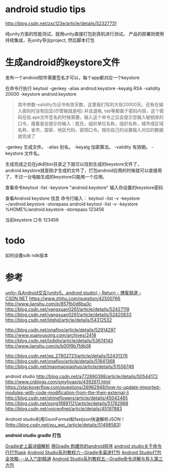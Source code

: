 # android studio tips
http://blog.csdn.net/zxc123e/article/details/52327731

纯unity方面的性能测试，就用unity直接打包到真机进行测试。
产品的部署则使用持续集成，先unity导出project, 然后脚本打包


# 生成android的keystore文件

发布一个android软件需要签名才可以，每个app都对应一个keystore

在命令行执行
keytool -genkey -alias android.keystore -keyalg RSA -validity 20000 -keystore android.keystore

> 其中参数-validity为证书有效天数，这里我们写的大些20000天。还有在输入密码时没有回显(尽管输就是啦) 并且退格, tab等都属于密码内容，这个密码在给.apk文件签名的时候需要。输入这个命令之后会提示您输入秘钥库的口令，接着是会提示你输入：姓氏，组织单位名称，组织名称，城市或区域名称，省市，国家、地区代码，密钥口令。按你自己的设置输入对应的数据就完成了

-genkey 生成文件。
-alias 别名。
-keyalg 加密算法。
-validity 有效期。
-keystore 文件名。

生成完成之后在jdk的bin目录之下就可以找到生成的keystore文件了，android.keystore就是刚才生成的文件了，打包android应用的时候就可以直接用了，不过一台电脑生成的keystore只能用一个应用。

查看命令keytool -list -keystore "android.keystore" 输入你设置的keystore密码

查看Android keystore 信息
命令行输入：
keytool -list -v -keystore ~/android.keystore -storepass android
keytool -list -v -keystore %HOME%/android.keystore -storepass 123456


当前keystore
口令 123456


# todo 
如何设置sdk ndk版本

# 参考
[unity-与Android交互(unity5、android studio) - Return - 博客频道 - CSDN.NET](http://blog.csdn.net/yangxuan0261/article/details/52427119)
https://www.zhihu.com/question/42500766
http://www.jianshu.com/p/857fb0d6ba3c
http://blog.csdn.net/yangxuan0261/article/details/52427119
http://blog.csdn.net/yangxuan0261/article/details/52420833
http://blog.csdn.net/ldghd/article/details/54312532

http://blog.csdn.net/onafioo/article/details/52914297
http://www.xuanyusong.com/archives/2418
http://blog.csdn.net/lzdidiv/article/details/53674143
http://www.jianshu.com/p/b00f9b7fdb06

http://blog.csdn.net/qq_27802721/article/details/52431376
http://blog.csdn.net/onafioo/article/details/51841368
http://blog.csdn.net/maomaoxiaohuo/article/details/51556749

android studio
http://blog.csdn.net/a772890398/article/details/50544172
http://www.cnblogs.com/smyhvae/p/4392611.html
https://stackoverflow.com/questions/26962948/how-to-update-imported-modules-with-code-modification-from-the-their-external-li
http://blog.csdn.net/shineflowers/article/details/45042485
http://blog.csdn.net/song19891121/article/details/51782968
http://blog.csdn.net/voiceofnet/article/details/45197883


Android studio利用GsonFormat和fastjson快速解析JSON！[http://blog.csdn.net/wu_wei_/article/details/51498583]

**android studio gradle 打包**

[Gradle史上最详细解析](http://www.cnblogs.com/wxishang1991/p/5532006.html)
[用Gradle 构建你的android程序](http://www.cnblogs.com/youxilua/archive/2013/05/20/3087935.html)
[android studio关于命令行打包apk](http://blog.csdn.net/u014608640/article/details/51007352)
[Android Studio系列教程六--Gradle多渠道打包](http://blog.csdn.net/ljchlx/article/details/43059467)
[Android Studio打包全攻略---从入门到精通](http://www.2cto.com/kf/201606/517300.html)
[Android Studio系列教程五--Gradle命令详解与导入第三方包](http://blog.csdn.net/ljchlx/article/details/43059453)



